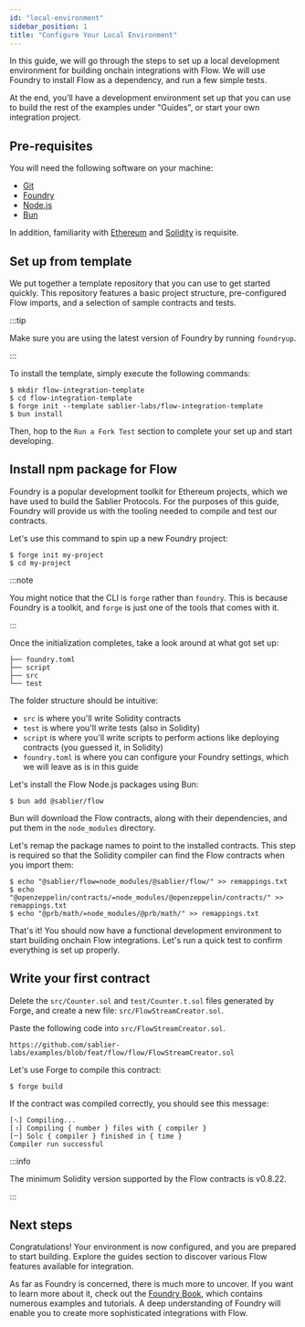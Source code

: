 ```yaml
---
id: "local-environment"
sidebar_position: 1
title: "Configure Your Local Environment"
---
```


In this guide, we will go through the steps to set up a local development environment for building onchain integrations
with Flow. We will use Foundry to install Flow as a dependency, and run a few simple tests.

At the end, you’ll have a development environment set up that you can use to build the rest of the examples under
"Guides", or start your own integration project.

## Pre-requisites

You will need the following software on your machine:

- [Git](https://git-scm.com/downloads)
- [Foundry](https://github.com/foundry-rs/foundry)
- [Node.js](https://nodejs.org/en/download)
- [Bun](https://bun.sh)

In addition, familiarity with [Ethereum](https://ethereum.org/) and [Solidity](https://soliditylang.org/) is requisite.

## Set up from template

We put together a template repository that you can use to get started quickly. This repository features a basic project
structure, pre-configured Flow imports, and a selection of sample contracts and tests.

:::tip

Make sure you are using the latest version of Foundry by running `foundryup`.

:::

To install the template, simply execute the following commands:

```shell
$ mkdir flow-integration-template
$ cd flow-integration-template
$ forge init --template sablier-labs/flow-integration-template
$ bun install
```

Then, hop to the `Run a Fork Test` section to complete your set up and start developing.

## Install npm package for Flow

Foundry is a popular development toolkit for Ethereum projects, which we have used to build the Sablier Protocols. For
the purposes of this guide, Foundry will provide us with the tooling needed to compile and test our contracts.

Let's use this command to spin up a new Foundry project:

```shell
$ forge init my-project
$ cd my-project
```

:::note

You might notice that the CLI is `forge` rather than `foundry`. This is because Foundry is a toolkit, and `forge` is
just one of the tools that comes with it.

:::

Once the initialization completes, take a look around at what got set up:

```tree
├── foundry.toml
├── script
├── src
└── test
```

The folder structure should be intuitive:

- `src` is where you'll write Solidity contracts
- `test` is where you'll write tests (also in Solidity)
- `script` is where you'll write scripts to perform actions like deploying contracts (you guessed it, in Solidity)
- `foundry.toml` is where you can configure your Foundry settings, which we will leave as is in this guide

Let's install the Flow Node.js packages using Bun:

```shell
$ bun add @sablier/flow
```

Bun will download the Flow contracts, along with their dependencies, and put them in the `node_modules` directory.

Let's remap the package names to point to the installed contracts. This step is required so that the Solidity compiler
can find the Flow contracts when you import them:

```shell
$ echo "@sablier/flow=node_modules/@sablier/flow/" >> remappings.txt
$ echo "@openzeppelin/contracts/=node_modules/@openzeppelin/contracts/" >> remappings.txt
$ echo "@prb/math/=node_modules/@prb/math/" >> remappings.txt
```

That's it! You should now have a functional development environment to start building onchain Flow integrations. Let's
run a quick test to confirm everything is set up properly.

## Write your first contract

Delete the `src/Counter.sol` and `test/Counter.t.sol` files generated by Forge, and create a new file:
`src/FlowStreamCreator.sol`.

Paste the following code into `src/FlowStreamCreator.sol`.

```solidity reference title="Flow Stream Creator"
https://github.com/sablier-labs/examples/blob/feat/flow/flow/FlowStreamCreator.sol
```

Let's use Forge to compile this contract:

```shell
$ forge build
```

If the contract was compiled correctly, you should see this message:

```text
[⠢] Compiling...
[⠰] Compiling { number } files with { compiler }
[⠒] Solc { compiler } finished in { time }
Compiler run successful
```

:::info

The minimum Solidity version supported by the Flow contracts is v0.8.22.

:::

## Next steps

Congratulations! Your environment is now configured, and you are prepared to start building. Explore the guides section
to discover various Flow features available for integration.

As far as Foundry is concerned, there is much more to uncover. If you want to learn more about it, check out the
[Foundry Book](https://book.getfoundry.sh/), which contains numerous examples and tutorials. A deep understanding of
Foundry will enable you to create more sophisticated integrations with Flow.
